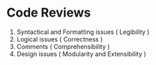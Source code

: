 # Code Reviews

1. Syntactical and Formatting issues ( Legibility )
2. Logical issues ( Correctness )
3. Comments ( Comprehensibility )
4. Design issues ( Modularity and Extensibility )
